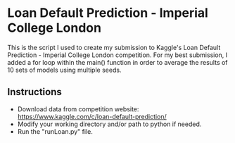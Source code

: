 # Loan Default Prediction - Imperial College London

This is the script I used to create my submission to Kaggle's Loan Default Prediction - Imperial College London competition. For my best submission, I added a for loop within the main() function in order to average the results of 10 sets of models using multiple seeds. 


## Instructions

* Download data from competition website: https://www.kaggle.com/c/loan-default-prediction/
* Modify your working directory and/or path to python if needed.
* Run the "runLoan.py" file.
